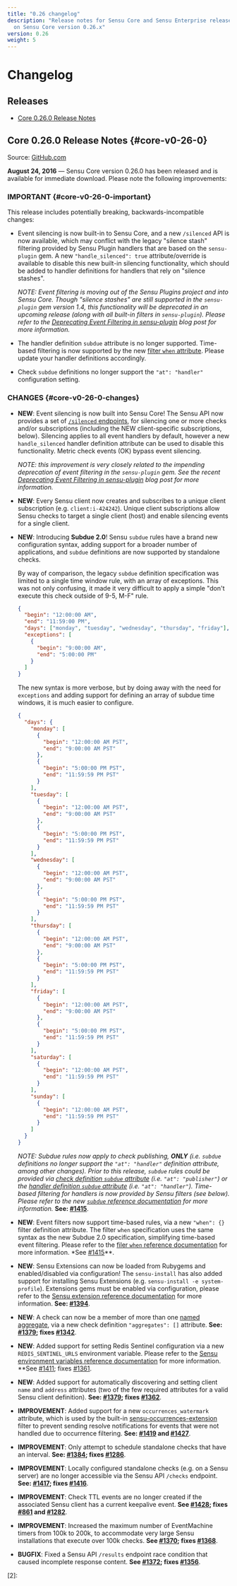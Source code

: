 ```yaml
---
title: "0.26 changelog"
description: "Release notes for Sensu Core and Sensu Enterprise releases based
  on Sensu Core version 0.26.x"
version: 0.26
weight: 5
---
```


# Changelog

## Releases

- [Core 0.26.0 Release Notes](#core-v0-26-0)

## Core 0.26.0 Release Notes {#core-v0-26-0}

Source: [GitHub.com][1]

**August 24, 2016** &mdash; Sensu Core version 0.26.0 has been released and is
available for immediate download. Please note the following improvements:

### IMPORTANT {#core-v0-26-0-important}

This release includes potentially breaking, backwards-incompatible changes:

- Event silencing is now built-in to Sensu Core, and a new `/silenced` API is
  now available, which may conflict with the legacy "silence stash" filtering
  provided by Sensu Plugin handlers that are based on the `sensu-plugin` gem. A
  new `"handle_silenced": true` attribute/override is available to disable this
  new built-in silencing functionality, which should be added to handler
  definitions for handlers that rely on "silence stashes".

  _NOTE: Event filtering is moving out of the Sensu Plugins project and into
  Sensu Core. Though "silence stashes" are still supported in the `sensu-plugin`
  gem version 1.4, this functionality will be deprecated in an upcoming release
  (along with all built-in filters in `sensu-plugin`). Please refer to the
  [Deprecating Event Filtering in sensu-plugin][?] blog post for more
  information._  

- The handler definition `subdue` attribute is no longer supported. Time-based
  filtering is now supported by the new [filter `when` attribute][?]. Please
  update your handler definitions accordingly.

- Check `subdue` definitions no longer support the `"at": "handler"`
  configuration setting.

### CHANGES {#core-v0-26-0-changes}

- **NEW**: Event silencing is now built into Sensu Core! The Sensu API now
  provides a set of [`/silenced` endpoints][?], for silencing one or more
  checks and/or subscriptions (including the NEW client-specific subscriptions,
  below). Silencing applies to all event handlers by default, however a new
  `handle_silenced` handler definition attribute can be used to disable this
  functionality. Metric check events (OK) bypass event silencing.

  _NOTE: this improvement is very closely related to the impending deprecation
  of event filtering in the `sensu-plugin` gem. See the recent [Deprecating
  Event Filtering in sensu-plugin][?] blog post for more information._

- **NEW**: Every Sensu client now creates and subscribes to a unique client
  subscription (e.g. `client:i-424242`). Unique client subscriptions allow Sensu
  checks to target a single client (host) and enable silencing events for a
  single client.

- **NEW**: Introducing **Subdue 2.0**! Sensu `subdue` rules have a brand new
  configuration syntax, adding support for a broader number of applications, and
  `subdue` definitions are now supported by standalone checks.

  By way of comparison, the legacy `subdue` definition specification was
  limited to a single time window rule, with an array of exceptions. This was
  not only confusing, it made it very difficult to apply a simple "don't execute
  this check outside of 9-5, M-F" rule.

  ~~~ json
  {                                                                                                                                 
    "begin": "12:00:00 AM",
    "end": "11:59:00 PM",
    "days": ["monday", "tuesday", "wednesday", "thursday", "friday"],
    "exceptions": [
      {
        "begin": "9:00:00 AM",
        "end": "5:00:00 PM"
      }
    ]
  }
  ~~~

  The new syntax is more verbose, but by doing away with the need for
  `exceptions` and adding support for defining an array of subdue time windows,
  it is much easier to configure.

  ~~~ json
  {
    "days": {
      "monday": [
        {
          "begin": "12:00:00 AM PST",
          "end": "9:00:00 AM PST"
        },
        {
          "begin": "5:00:00 PM PST",
          "end": "11:59:59 PM PST"
        }
      ],
      "tuesday": [
        {
          "begin": "12:00:00 AM PST",
          "end": "9:00:00 AM PST"
        },
        {
          "begin": "5:00:00 PM PST",
          "end": "11:59:59 PM PST"
        }
      ],
      "wednesday": [
        {
          "begin": "12:00:00 AM PST",
          "end": "9:00:00 AM PST"
        },
        {
          "begin": "5:00:00 PM PST",
          "end": "11:59:59 PM PST"
        }
      ],
      "thursday": [
        {
          "begin": "12:00:00 AM PST",
          "end": "9:00:00 AM PST"
        },
        {
          "begin": "5:00:00 PM PST",
          "end": "11:59:59 PM PST"
        }
      ],
      "friday": [
        {
          "begin": "12:00:00 AM PST",
          "end": "9:00:00 AM PST"
        },
        {
          "begin": "5:00:00 PM PST",
          "end": "11:59:59 PM PST"
        }
      ],
      "saturday": [
        {
          "begin": "12:00:00 AM PST",
          "end": "11:59:59 PM PST"
        }
      ],
      "sunday": [
        {
          "begin": "12:00:00 AM PST",
          "end": "11:59:59 PM PST"
        }
      ]
    }
  }
  ~~~

  _NOTE: Subdue rules now apply to check publishing, **ONLY** (i.e. `subdue`
  definitions no longer support the `"at": "handler"` definition attribute,
  among other changes). Prior to this release, `subdue` rules could be provided
  via [check definition `subdue` attribute][?] (i.e. `"at": "publisher"`) or the
  [handler definition `subdue` attribute][?] (i.e. `"at": "handler"`).
  Time-based filtering for handlers is now provided by Sensu filters (see
  below). Please refer to the new [`subdue` reference documentation][?] for more
  information._ **See: [#1415][?]**.

- **NEW**: Event filters now support time-based rules, via a new `"when": {}`
  filter definition attribute. The filter `when` specification uses the same
  syntax as the new Subdue 2.0 specification, simplifying time-based event
  filtering. Please refer to the [filer `when` reference documentation][?] for
  more information. *See [#1415][?]**.

- **NEW**: Sensu Extensions can now be loaded from Rubygems and enabled/disabled
  via configuration! The `sensu-install` has also added support for installing
  Sensu Extensions (e.g. `sensu-install -e system-profile`). Extensions gems
  must be enabled via configuration, please refer to the [Sensu extension
  reference documentation][?] for more information. **See: [#1394][?]**.

- **NEW**: A check can now be a member of more than one [named aggregate][?],
  via a new check definition `"aggregates": []` attribute. **See: [#1379][?];
  fixes [#1342][?]**.

- **NEW**: Added support for setting Redis Sentinel configuration via a new
  `REDIS_SENTINEL_URLS` environment variable. Please refer to the [Sensu
  environment variables reference documentation][?] for more information. **See
  [#1411][?]; fixes [#1361][?].

- **NEW**: Added support for automatically discovering and setting client `name`
  and `address` attributes (two of the few required attributes for a valid
  Sensu client definition). **See: [#1379][?]; fixes [#1362][?]**.

- **IMPROVEMENT**: Added support for a new `occurrences_watermark` attribute,
  which is used by the built-in [sensu-occurrences-extension][?] filter to
  prevent sending resolve notifications for events that were not handled due to
  occurrence filtering. **See: [#1419][?] and [#1427][?]**.

- **IMPROVEMENT**: Only attempt to schedule standalone checks that have an
  interval. **See: [#1384][?]; fixes [#1286][?]**.

- **IMPROVEMENT**: Locally configured standalone checks (e.g. on a Sensu server)
  are no longer accessible via the Sensu API `/checks` endpoint. **See:
  [#1417][?]; fixes [#1416][?]**.

- **IMPROVEMENT**: Check TTL events are no longer created if the associated
  Sensu client has a current keepalive event. **See [#1428][?]; fixes [#861][?]
  and [#1282][?]**.

- **IMPROVEMENT**: Increased the maximum number of EventMachine timers from 100k
  to 200k, to accommodate very large Sensu installations that execute over 100k
  checks. **See [#1370][?]; fixes [#1368][?]**.

- **BUGFIX**: Fixed a Sensu API `/results` endpoint race condition that
  caused incomplete response content. **See [#1372][?]; fixes [#1356][?]**.



[?]:  #
[1]:  https://github.com/sensu/sensu/blob/master/CHANGELOG.md
[2]:  
